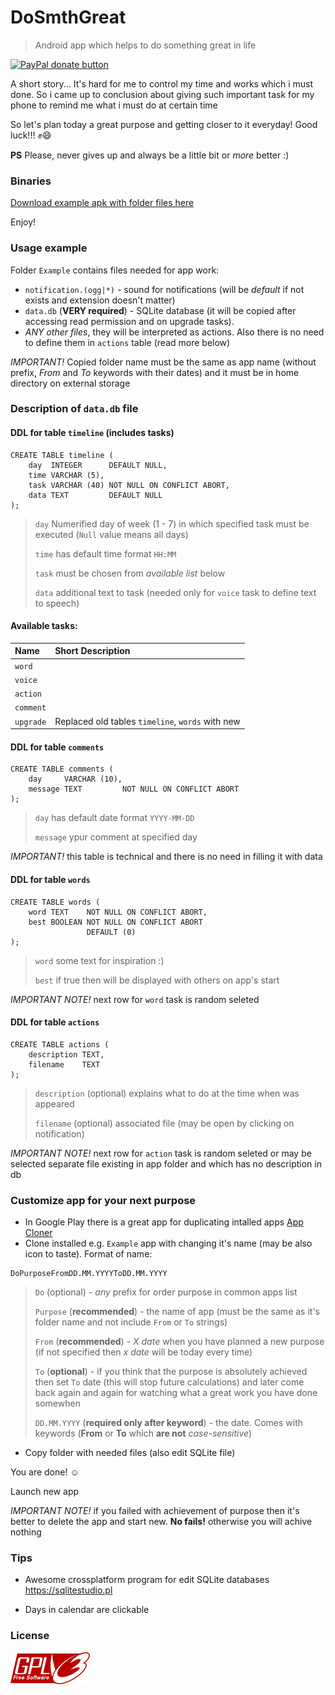 # DoSmthGreat
> Android app which helps to do something great in life

<p>
  <a href="https://www.paypal.me/mrcpp" title="Donate to this project using Paypal">
    <img src="https://img.shields.io/badge/paypal-donate-green.svg" alt="PayPal donate button" height="18"/>
  </a>
</p>

A short story... It's hard for me to control my time and works which i must done. So i came up to conclusion about giving such important task for my phone to remind me what i must do at certain time

So let's plan today a great purpose and getting closer to it everyday! Good luck!!! :fist::smile:

**PS** Please, never gives up and always be a little bit or *more* better :)

### Binaries

[Download example apk with folder files here](https://github.com/androidovshchik/DoSmthGreat/releases)

Enjoy!

### Usage example

Folder `Example` contains files needed for app work:

* `notification.(ogg|*)` - sound for notifications (will be *default* if not exists and extension doesn't matter)
* `data.db` (**VERY required**) - SQLite database (it will be copied after accessing read permission and on upgrade tasks).
* *ANY other files*, they will be interpreted as actions. Also there is no need to define them in `actions` table (read more below)

*IMPORTANT!* Copied folder name must be the same as app name (without prefix, *From* and *To* keywords with their dates) and it must be in home directory on external storage

### Description of `data.db` file

#### DDL for table `timeline` (includes tasks)

```
CREATE TABLE timeline (
    day  INTEGER      DEFAULT NULL,
    time VARCHAR (5),
    task VARCHAR (40) NOT NULL ON CONFLICT ABORT,
    data TEXT         DEFAULT NULL
);
```
> `day` Numerified day of week (1 - 7) in which specified task must be executed (`Null` value means all days)
>
> `time` has default time format `HH:MM`
>
> `task` must be chosen from *available list* below
>
> `data` additional text to task (needed only for `voice` task to define text to speech)

#### Available tasks:

| Name | Short Description |
| :------------- |:-------------|
| `word` |  |
| `voice` |  |
| `action` |  |
| `comment` |  |
| `upgrade` | Replaced old tables `timeline`, `words` with new |

#### DDL for table `comments`

```
CREATE TABLE comments (
    day     VARCHAR (10),
    message TEXT         NOT NULL ON CONFLICT ABORT
);
```
> `day` has default date format `YYYY-MM-DD` 
>
> `message` ypur comment at specified day

*IMPORTANT!* this table is technical and there is no need in filling it with data

#### DDL for table `words`

```
CREATE TABLE words (
    word TEXT    NOT NULL ON CONFLICT ABORT,
    best BOOLEAN NOT NULL ON CONFLICT ABORT
                 DEFAULT (0) 
);
```
> `word` some text for inspiration :)
>
> `best` if true then will be displayed with others on app's start

*IMPORTANT NOTE!* next row for `word` task is random seleted

#### DDL for table `actions`

```
CREATE TABLE actions (
    description TEXT,
    filename    TEXT
);
```
> `description` (optional) explains what to do at the time when was appeared
>
> `filename` (optional) associated file (may be open by clicking on notification)

*IMPORTANT NOTE!* next row for `action` task is random seleted or may be selected separate file existing in app folder and which has no description in db

### Customize app for your next purpose


* In Google Play there is a great app for duplicating intalled apps [App Cloner](https://play.google.com/store/apps/details?id=com.applisto.appcloner)
* Clone installed e.g. `Example` app with changing it's name (may be also icon to taste). Format of name:

```
DoPurposeFromDD.MM.YYYYToDD.MM.YYYY
```

> `Do` (optional) - *any* prefix for order purpose in common apps list
>
> `Purpose` (**recommended**) - the name of app (must be the same as it's folder name and not include `From` or `To` strings)
>
> `From` (**recommended**) - *X date* when you have planned a new purpose (if not specified then *x date* will be today every time)
>
> `To` (**optional**) - if you think that the purpose is absolutely achieved then set `To` date (this will stop future calculations) and later come back again and again for watching what a great work you have done somewhen
>
> `DD.MM.YYYY` (**required only after keyword**) - the date. Comes with keywords (**From** or **To** which **are not** *case-sensitive*)

* Copy folder with needed files (also edit SQLite file)

You are done! :relaxed: 

Launch new app

*IMPORTANT NOTE!* if you failed with achievement of purpose then it's better to delete the app and start new. **No fails!** otherwise you will achive nothing

### Tips

- Awesome crossplatform program for edit SQLite databases https://sqlitestudio.pl

- Days in calendar are clickable

### License

<img src="art/gplv3-127x51.png">
